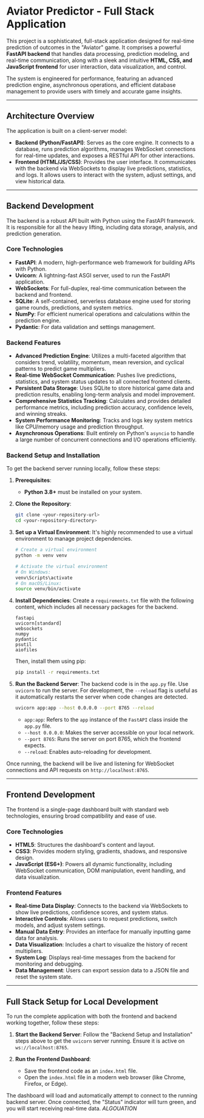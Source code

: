 # Aviator Predictor - Full Stack Application

This project is a sophisticated, full-stack application designed for real-time prediction of outcomes in the "Aviator" game. It comprises a powerful **FastAPI backend** that handles data processing, prediction modeling, and real-time communication, along with a sleek and intuitive **HTML, CSS, and JavaScript frontend** for user interaction, data visualization, and control.

The system is engineered for performance, featuring an advanced prediction engine, asynchronous operations, and efficient database management to provide users with timely and accurate game insights.

-----

## Architecture Overview

The application is built on a client-server model:

  * **Backend (Python/FastAPI)**: Serves as the core engine. It connects to a database, runs prediction algorithms, manages WebSocket connections for real-time updates, and exposes a RESTful API for other interactions.
  * **Frontend (HTML/JS/CSS)**: Provides the user interface. It communicates with the backend via WebSockets to display live predictions, statistics, and logs. It allows users to interact with the system, adjust settings, and view historical data.

-----

## Backend Development

The backend is a robust API built with Python using the FastAPI framework. It is responsible for all the heavy lifting, including data storage, analysis, and prediction generation.

### Core Technologies

  * **FastAPI**: A modern, high-performance web framework for building APIs with Python.
  * **Uvicorn**: A lightning-fast ASGI server, used to run the FastAPI application.
  * **WebSockets**: For full-duplex, real-time communication between the backend and frontend.
  * **SQLite**: A self-contained, serverless database engine used for storing game rounds, predictions, and system metrics.
  * **NumPy**: For efficient numerical operations and calculations within the prediction engine.
  * **Pydantic**: For data validation and settings management.

### Backend Features

  * **Advanced Prediction Engine**: Utilizes a multi-faceted algorithm that considers trend, volatility, momentum, mean reversion, and cyclical patterns to predict game multipliers.
  * **Real-time WebSocket Communication**: Pushes live predictions, statistics, and system status updates to all connected frontend clients.
  * **Persistent Data Storage**: Uses SQLite to store historical game data and prediction results, enabling long-term analysis and model improvement.
  * **Comprehensive Statistics Tracking**: Calculates and provides detailed performance metrics, including prediction accuracy, confidence levels, and winning streaks.
  * **System Performance Monitoring**: Tracks and logs key system metrics like CPU/memory usage and prediction throughput.
  * **Asynchronous Operations**: Built entirely on Python's `asyncio` to handle a large number of concurrent connections and I/O operations efficiently.

### Backend Setup and Installation

To get the backend server running locally, follow these steps:

1.  **Prerequisites**:

      * **Python 3.8+** must be installed on your system.

2.  **Clone the Repository**:

    ```bash
    git clone <your-repository-url>
    cd <your-repository-directory>
    ```

3.  **Set up a Virtual Environment**:
    It's highly recommended to use a virtual environment to manage project dependencies.

    ```bash
    # Create a virtual environment
    python -m venv venv

    # Activate the virtual environment
    # On Windows:
    venv\Scripts\activate
    # On macOS/Linux:
    source venv/bin/activate
    ```

4.  **Install Dependencies**:
    Create a `requirements.txt` file with the following content, which includes all necessary packages for the backend.

    ```
    fastapi
    uvicorn[standard]
    websockets
    numpy
    pydantic
    psutil
    aiofiles
    ```

    Then, install them using pip:

    ```bash
    pip install -r requirements.txt
    ```

5.  **Run the Backend Server**:
    The backend code is in the `app.py` file. Use `uvicorn` to run the server. For development, the `--reload` flag is useful as it automatically restarts the server when code changes are detected.

    ```bash
    uvicorn app:app --host 0.0.0.0 --port 8765 --reload
    ```

      * `app:app`: Refers to the `app` instance of the `FastAPI` class inside the `app.py` file.
      * `--host 0.0.0.0`: Makes the server accessible on your local network.
      * `--port 8765`: Runs the server on port 8765, which the frontend expects.
      * `--reload`: Enables auto-reloading for development.

Once running, the backend will be live and listening for WebSocket connections and API requests on `http://localhost:8765`.

-----

## Frontend Development

The frontend is a single-page dashboard built with standard web technologies, ensuring broad compatibility and ease of use.

### Core Technologies

  * **HTML5**: Structures the dashboard's content and layout.
  * **CSS3**: Provides modern styling, gradients, shadows, and responsive design.
  * **JavaScript (ES6+)**: Powers all dynamic functionality, including WebSocket communication, DOM manipulation, event handling, and data visualization.

### Frontend Features

  * **Real-time Data Display**: Connects to the backend via WebSockets to show live predictions, confidence scores, and system status.
  * **Interactive Controls**: Allows users to request predictions, switch models, and adjust system settings.
  * **Manual Data Entry**: Provides an interface for manually inputting game data for analysis.
  * **Data Visualization**: Includes a chart to visualize the history of recent multipliers.
  * **System Log**: Displays real-time messages from the backend for monitoring and debugging.
  * **Data Management**: Users can export session data to a JSON file and reset the system state.

-----

## Full Stack Setup for Local Development

To run the complete application with both the frontend and backend working together, follow these steps:

1.  **Start the Backend Server**:
    Follow the "Backend Setup and Installation" steps above to get the `uvicorn` server running. Ensure it is active on `ws://localhost:8765`.

2.  **Run the Frontend Dashboard**:

      * Save the frontend code as an `index.html` file.
      * Open the `index.html` file in a modern web browser (like Chrome, Firefox, or Edge).

The dashboard will load and automatically attempt to connect to the running backend server. Once connected, the "Status" indicator will turn green, and you will start receiving real-time data. _ALGOUATION_
